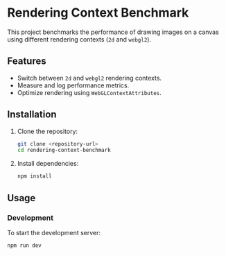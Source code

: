 # Rendering Context Benchmark

This project benchmarks the performance of drawing images on a canvas using different rendering contexts (`2d` and `webgl2`).

## Features

- Switch between `2d` and `webgl2` rendering contexts.
- Measure and log performance metrics.
- Optimize rendering using `WebGLContextAttributes`.

## Installation

1. Clone the repository:
    ```sh
    git clone <repository-url>
    cd rendering-context-benchmark
    ```

2. Install dependencies:
    ```sh
    npm install
    ```

## Usage

### Development

To start the development server:
```sh
npm run dev